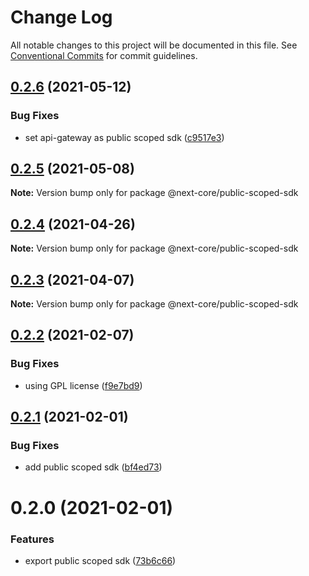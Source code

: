 # Change Log

All notable changes to this project will be documented in this file.
See [Conventional Commits](https://conventionalcommits.org) for commit guidelines.

## [0.2.6](https://github.com/easyops-cn/next-core/compare/@next-core/public-scoped-sdk@0.2.5...@next-core/public-scoped-sdk@0.2.6) (2021-05-12)

### Bug Fixes

- set api-gateway as public scoped sdk ([c9517e3](https://github.com/easyops-cn/next-core/commit/c9517e3fd55f9ec25861e9129c36ae51461875d6))

## [0.2.5](https://github.com/easyops-cn/next-core/compare/@next-core/public-scoped-sdk@0.2.4...@next-core/public-scoped-sdk@0.2.5) (2021-05-08)

**Note:** Version bump only for package @next-core/public-scoped-sdk

## [0.2.4](https://github.com/easyops-cn/next-core/compare/@next-core/public-scoped-sdk@0.2.3...@next-core/public-scoped-sdk@0.2.4) (2021-04-26)

**Note:** Version bump only for package @next-core/public-scoped-sdk

## [0.2.3](https://github.com/easyops-cn/next-core/compare/@next-core/public-scoped-sdk@0.2.2...@next-core/public-scoped-sdk@0.2.3) (2021-04-07)

**Note:** Version bump only for package @next-core/public-scoped-sdk

## [0.2.2](https://github.com/easyops-cn/next-core/compare/@next-core/public-scoped-sdk@0.2.1...@next-core/public-scoped-sdk@0.2.2) (2021-02-07)

### Bug Fixes

- using GPL license ([f9e7bd9](https://github.com/easyops-cn/next-core/commit/f9e7bd9))

## [0.2.1](https://github.com/easyops-cn/next-core/compare/@next-core/public-scoped-sdk@0.2.0...@next-core/public-scoped-sdk@0.2.1) (2021-02-01)

### Bug Fixes

- add public scoped sdk ([bf4ed73](https://github.com/easyops-cn/next-core/commit/bf4ed73))

# 0.2.0 (2021-02-01)

### Features

- export public scoped sdk ([73b6c66](https://github.com/easyops-cn/next-core/commit/73b6c6613509417806849ee770fff69ec9df3f74))

